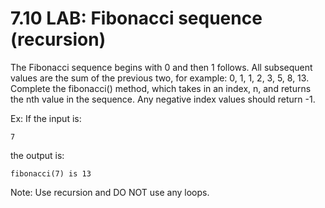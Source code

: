 # 7.10 LAB: Fibonacci sequence (recursion)

The Fibonacci sequence begins with 0 and then 1 follows. All subsequent values are the sum of the previous two, for example: 0, 1, 1, 2, 3, 5, 8, 13. Complete the fibonacci() method, which takes in an index, n, and returns the nth value in the sequence. Any negative index values should return -1.

Ex: If the input is:

`7`

the output is:

`fibonacci(7) is 13`

Note: Use recursion and DO NOT use any loops.
